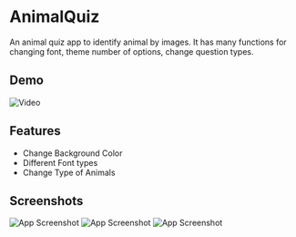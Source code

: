 # AnimalQuiz
An animal quiz app to identify animal by images. It has many functions for changing font, theme number of options, change question types.

## Demo

![Video](https://github.com/AyushTurakhia/AnimalQuiz/video.gif)

## Features

- Change Background Color
- Different Font types
- Change Type of Animals


## Screenshots

![App Screenshot](https://github.com/AyushTurakhia/AnimalQuiz/blackbackground.png)
![App Screenshot](https://github.com/AyushTurakhia/AnimalQuiz/whitebackground.png)
![App Screenshot](https://github.com/AyushTurakhia/AnimalQuiz/settings.png)
